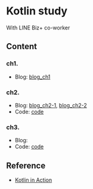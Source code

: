 # Kotlin study
With LINE Biz+ co-worker

## Content 
### ch1.
- Blog: [blog_ch1](https://doorbw.tistory.com/241)
### ch2.
- Blog: [blog_ch2-1](https://doorbw.tistory.com/242), [blog_ch2-2](https://doorbw.tistory.com/243)
- Code: [code](./src/main/kotlin/ch2) 
### ch3.
- Blog:
- Code: [code](./src/main/kotlin/ch3)

## Reference
- [Kotlin in Action](https://www.manning.com/books/kotlin-in-action)
